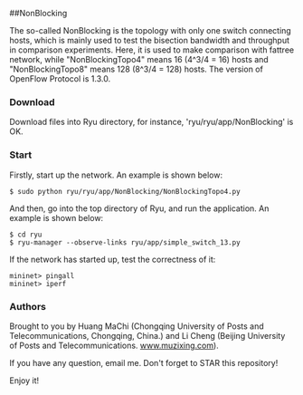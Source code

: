 ##NonBlocking

The so-called NonBlocking is the topology with only one switch connecting hosts, which is mainly used to test the bisection bandwidth and throughput in comparison experiments. Here, it is used to make comparison with fattree network, while "NonBlockingTopo4" means 16 (4^3/4 = 16) hosts and "NonBlockingTopo8" means 128 (8^3/4 = 128) hosts. The version of OpenFlow Protocol is 1.3.0.


### Download

Download files into Ryu directory, for instance, 'ryu/ryu/app/NonBlocking' is OK.


### Start

Firstly, start up the network. An example is shown below:

    $ sudo python ryu/ryu/app/NonBlocking/NonBlockingTopo4.py

And then, go into the top directory of Ryu, and run the application. An example is shown below:

    $ cd ryu
    $ ryu-manager --observe-links ryu/app/simple_switch_13.py

If the network has started up, test the correctness of it:

    mininet> pingall
    mininet> iperf


### Authors

Brought to you by Huang MaChi (Chongqing University of Posts and Telecommunications, Chongqing, China.) and Li Cheng (Beijing University of Posts and Telecommunications. www.muzixing.com).

If you have any question, email me. Don't forget to STAR this repository!

Enjoy it!
